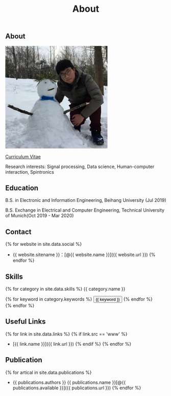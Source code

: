 ﻿---
layout: page
title: About
description: It is never too LAZY to learn
keywords: Yuanzhi Zhu
comments: true
menu: About
permalink: /about/
---

## About

<img src="/images/About_Me.jpg" width="320" height="320" />

[Curriculum Vitae](./documents/Yuanzhi-Zhu-CV.pdf)

Research interests: Signal processing, Data science, Human-computer interaction, Spintronics

## Education

B.S. in Electronic and Information Engineering, Beihang University (Jul 2019)

B.S. Exchange in Electrical and Computer Engineering, Technical University of Munich(Oct 2019 - Mar 2020)

## Contact

{% for website in site.data.social %}
* {{ website.sitename }}：[@{{ website.name }}]({{ website.url }})
{% endfor %}

## Skills

{% for category in site.data.skills %}
{{ category.name }}
<div class="btn-inline">
{% for keyword in category.keywords %}
<button class="btn btn-outline" type="button">{{ keyword }}</button>
{% endfor %}
</div>
{% endfor %}

## Useful Links

{% for link in site.data.links %}
  {% if link.src == 'www' %}
* [{{ link.name }}]({{ link.url }})
  {% endif %}
{% endfor %}

## Publication

{% for artical in site.data.publications %}
* {{ publications.authors }}
  {{ publications.name }}[@{{ publications.available }}]({{ publications.url }})
{% endfor %}
